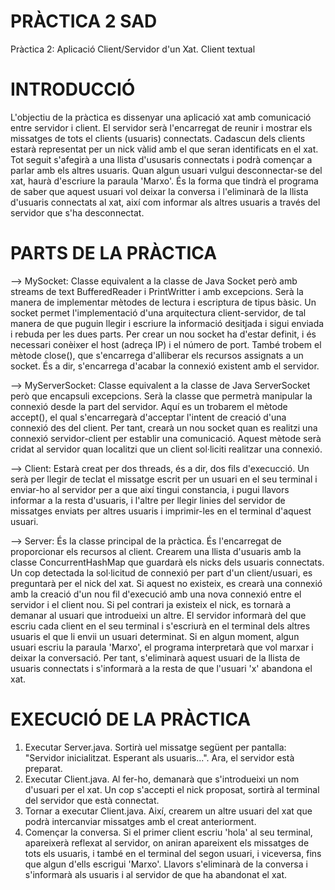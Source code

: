 # PRÀCTICA 2 SAD
Pràctica 2: Aplicació Client/Servidor d'un Xat. Client textual

# INTRODUCCIÓ
L'objectiu de la pràctica es dissenyar una aplicació xat amb comunicació entre servidor i client.
El servidor serà l'encarregat de reunir i mostrar els missatges de tots el clients (usuaris) connectats.
Cadascun dels clients estarà representat per un nick vàlid amb el que seran identificats en el xat. Tot seguit s'afegirà a una llista d'ususaris connectats i podrà començar a parlar amb els altres usuaris.
Quan algun usuari vulgui desconnectar-se del xat, haurà d'escriure la paraula 'Marxo'. És la forma que tindrà el programa de saber que aquest usuari vol deixar la conversa i l'eliminarà de la llista d'usuaris connectats al xat, així com informar als altres usuaris a través del servidor que s'ha desconnectat.

# PARTS DE LA PRÀCTICA
--> MySocket: Classe equivalent a la classe de Java Socket però amb streams de text BufferedReader i     PrintWritter i amb excepcions. Serà la manera de implementar mètodes de lectura i escriptura         de tipus bàsic. Un socket permet l'implementació d'una arquitectura client-servidor, de tal           manera de que puguin llegir i escriure la informació desitjada i sigui enviada i rebuda per les       dues parts. Per crear un nou socket ha d'estar definit, i és necessari conèixer el host (adreça       IP) i el número de port. 
    També trobem el mètode close(), que s'encarrega d'alliberar els recursos assignats a un socket.       És a dir, s'encarrega d'acabar la connexió existent amb el servidor.

--> MyServerSocket: Classe equivalent a la classe de Java ServerSocket però que encapsuli excepcions.     Serà la classe que permetrà manipular la connexió desde la part del servidor. Aquí es un            trobarem el mètode accept(), el qual s'encarregarà d'acceptar l'intent de creació d'una connexió      des del client. Per tant, crearà un nou socket quan es realitzi una connexió servidor-client per      establir una comunicació. Aquest mètode serà cridat al servidor quan localitzi que un client          sol·liciti realitzar una connexió.

--> Client: Estarà creat per dos threads, és a dir, dos fils d'execucció. Un serà per llegir de           teclat el missatge escrit per un usuari en el seu terminal i enviar-ho al servidor per a que així     tingui constancia, i pugui llavors informar a la resta d'usuaris, i l'altre per llegir linies del     servidor de missatges enviats per altres usuaris i imprimir-les en el terminal d'aquest usuari.

--> Server: És la classe principal de la pràctica. És l'encarregat de proporcionar els recursos al       client. Crearem una llista d'usuaris amb la classe ConcurrentHashMap que guardarà els nicks dels     usuaris connectats. Un cop detectada la sol·licitud de connexió per part d'un client/usuari, es       preguntarà per el nick del xat. Si aquest no existeix, es crearà una connexió amb la creació d'un     nou fil d'execució amb una nova connexió entre el servidor i el client nou. Si pel contrari ja       existeix el nick, es tornarà a demanar al usuari que introdueixi un altre. El servidor informarà     del que escriu cada client en el seu terminal i s'escriurà en el terminal dels altres usuaris el     que li envii un usuari determinat.
    Si en algun moment, algun usuari escriu la paraula 'Marxo', el programa interpretarà que vol         marxar i deixar la conversació. Per tant, s'eliminarà aquest usuari de la llista de usuaris           connectats i s'informarà a la resta de que l'usuari 'x' abandona el xat.
    
# EXECUCIÓ DE LA PRÀCTICA
1. Executar Server.java. Sortirà uel missatge següent per pantalla: "Servidor inicialitzat. Esperant als usuaris...". Ara, el servidor està preparat.
2. Executar Client.java. Al fer-ho, demanarà que s'introdueixi un nom d'usuari per el xat. Un cop s'accepti el nick proposat, sortirà al terminal del servidor que està connectat.
3. Tornar a executar Client.java. Així, crearem un altre usuari del xat que podrà intercanviar missatges amb el creat anteriorment.
4. Començar la conversa. Si el primer client escriu 'hola' al seu terminal, apareixerà reflexat al servidor, on aniran apareixent els missatges de tots els usuaris, i també en el terminal del segon usuari, i viceversa, fins que algun d'ells escrigui 'Marxo'. Llavors s'eliminarà de la conversa i s'informarà als usuaris i al servidor de que ha abandonat el xat.
